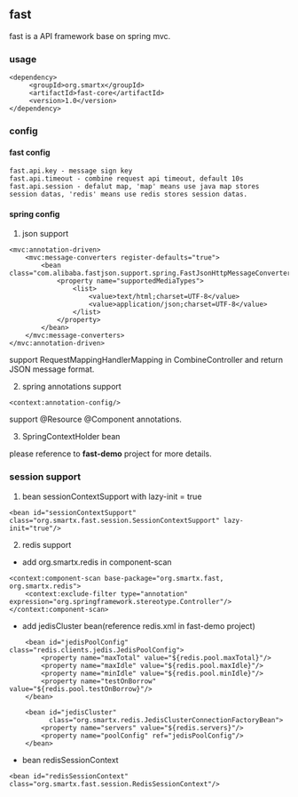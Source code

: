 ## fast
fast is a API framework base on spring mvc.

### usage
```
<dependency>
     <groupId>org.smartx</groupId>
     <artifactId>fast-core</artifactId>
     <version>1.0</version>
</dependency>
```

### config
#### fast config
```
fast.api.key - message sign key
fast.api.timeout - combine request api timeout, default 10s
fast.api.session - defalut map, 'map' means use java map stores session datas, 'redis' means use redis stores session datas.
```

#### spring config
1. json support
```
<mvc:annotation-driven>
    <mvc:message-converters register-defaults="true">
        <bean class="com.alibaba.fastjson.support.spring.FastJsonHttpMessageConverter">
            <property name="supportedMediaTypes">
                <list>
                    <value>text/html;charset=UTF-8</value>
                    <value>application/json;charset=UTF-8</value>
                </list>
            </property>
        </bean>
    </mvc:message-converters>
</mvc:annotation-driven>
```
support RequestMappingHandlerMapping in CombineController and return JSON message format.

2. spring annotations support
```
<context:annotation-config/>
```
support @Resource @Component annotations.

3. SpringContextHolder bean

please reference to **fast-demo** project for more details.


### session support
1. bean sessionContextSupport with lazy-init = true
```
<bean id="sessionContextSupport" class="org.smartx.fast.session.SessionContextSupport" lazy-init="true"/>
```
2. redis support
- add org.smartx.redis in component-scan
```
<context:component-scan base-package="org.smartx.fast, org.smartx.redis">
    <context:exclude-filter type="annotation" expression="org.springframework.stereotype.Controller"/>
</context:component-scan>
```
- add jedisCluster bean(reference redis.xml in fast-demo project)
```
    <bean id="jedisPoolConfig" class="redis.clients.jedis.JedisPoolConfig">
        <property name="maxTotal" value="${redis.pool.maxTotal}"/>
        <property name="maxIdle" value="${redis.pool.maxIdle}"/>
        <property name="minIdle" value="${redis.pool.minIdle}"/>
        <property name="testOnBorrow" value="${redis.pool.testOnBorrow}"/>
    </bean>

    <bean id="jedisCluster"
          class="org.smartx.redis.JedisClusterConnectionFactoryBean">
        <property name="servers" value="${redis.servers}"/>
        <property name="poolConfig" ref="jedisPoolConfig"/>
    </bean>
```
- bean redisSessionContext
```
<bean id="redisSessionContext" class="org.smartx.fast.session.RedisSessionContext"/>
```
